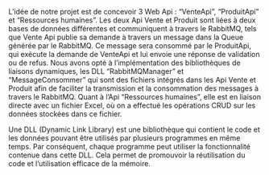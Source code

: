 L’idée de notre projet est de concevoir 3 Web Api : “VenteApi”, “ProduitApi” et “Ressources humaines”. Les deux Api Vente et Produit sont liées à deux bases de données différentes et communiquent à travers le RabbitMQ, tels que Vente Api publie sa demande à travers un message dans la Queue générée par le RabbitMQ. Ce message sera consommé par le ProduitApi, qui exécute la demande de VenteApi et lui envoie une réponse de validation ou de refus. Nous avons opté à l’implémentation des bibliothèques de liaisons dynamiques, les DLL “RabbitMQManager” et “MessageConsommer” qui sont des fichiers intégrés dans les Api Vente et Produit afin de faciliter la transmission et la consommation des messages à travers le RabbitMQ. Quant à l’Api “Ressources humaines”, elle est en liaison directe avec un fichier Excel, où on a effectué les opérations CRUD sur les données stockées dans ce fichier.
	
		
Une DLL (Dynamic Link Library) est une bibliothèque qui contient le code et les données pouvant être utilisés par plusieurs programmes en même temps. Par conséquent, chaque programme peut utiliser la fonctionnalité contenue dans cette DLL. Cela permet de promouvoir la réutilisation du code et l’utilisation efficace de la mémoire. 
